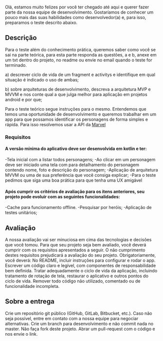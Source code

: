   Olá, estamos muito felizes por você ter chegado até aqui e querer fazer parte da nossa equipe de desenvolvimento. Gostaríamos de conhecer um pouco mais das suas habilidades como desenvolvedor(a) e, para isso, preparamos o teste descrito abaixo.

## Descrição

Para o teste além do conhecimento prática, queremos saber como você se sai na parte teórica, para esta parte responda as questões, a e b, anexe em um txt dentro do projeto, no readme ou envie no email quando o teste for terminado.

a) descrever ciclo de vida de um fragment e activitys e identifique em qual situação é indicado o uso de ambas;

b) sobre arquiteturas de desenvolvimento, descreva a arquitetura MVP e MVVM e nos conte qual a que julga melhor para aplicação em projetos android e por que;

Para o teste teórico segue instruções para o mesmo. Entendemos que temos uma oportunidade de desenvolvimento e queremos trabalhar em um app para que possamos identificar os personagens de forma simples e rápida. Para isso resolvemos usar a API da [Marvel](https://developer.marvel.com/)

### Requisitos

#### A versão mínima do aplicativo deve ser desenvolvida em kotlin e ter:

-Tela inicial com a listar todos personagens;
-Ao clicar em um personagem deve ser iniciado uma tela com para detalhamento do personagem contendo nome, foto e descrição do personagem;
-Aplicação de arquitetura MVVM ou uma de sua preferência que você consiga explicar;
-Para o teste pedimos que siga uma boa prática para que tenha uma UX amigável 


#### Após cumprir os critérios de avaliação para os itens anteriores, seu projeto pode evoluir com as seguintes funcionalidades:

-Cache para funcionamento offline.
-Pesquisar por heróis;
-Aplicação de testes unitários;


## Avaliação
  A nossa avaliação vai ser minuciosa em cima das tecnologias e decisões que você tomou. Para que seu projeto seja bem avaliado, você deverá cumprir com os requisitos apresentados a seguir. O não cumprimento destes requisitos prejudicará a avaliação do seu projeto.
Obrigatoriamente, você deverá: No README, incluir instruções para configurar e rodar o app.
Escrever um código claro e legível, com componentes de responsabilidade bem definida.
Tratar adequadamente o ciclo de vida da aplicação, incluindo tratamento de rotação de tela, restaurar o aplicativo e outros pontos do ciclo de vida.
Remover todo código não utilizado, comentado ou de funcionalidade incompleta.
 
## Sobre a entrega 

Crie um repositório git público (GitHub, GitLab, Bitbucket, etc.). Caso não seja possível, entre em contato com a nossa equipe para negociar alternativas.
Crie um branch para desenvolvimento e não commit nada no master.
Não faça fork deste projeto. Abrar um pull-request com o código e nos envie o link.

